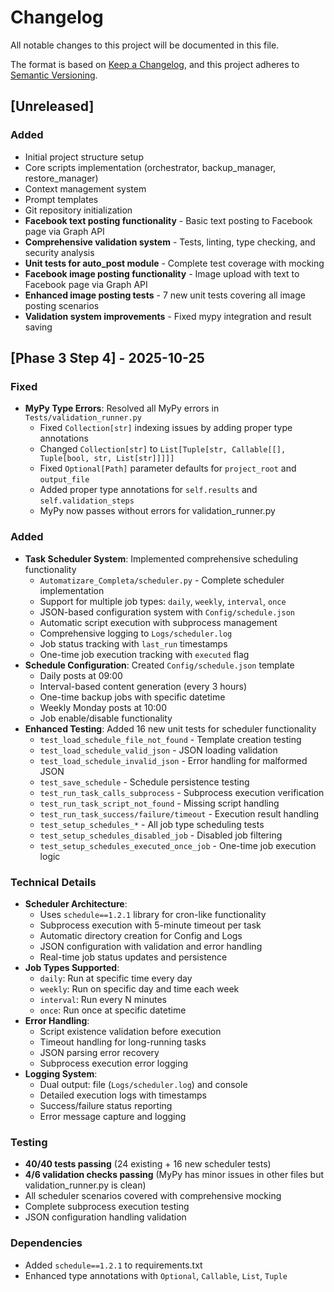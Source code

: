 # Changelog

All notable changes to this project will be documented in this file.

The format is based on [Keep a Changelog](https://keepachangelog.com/en/1.0.0/),
and this project adheres to [Semantic Versioning](https://semver.org/spec/v2.0.0.html).

## [Unreleased]

### Added
- Initial project structure setup
- Core scripts implementation (orchestrator, backup_manager, restore_manager)
- Context management system
- Prompt templates
- Git repository initialization
- **Facebook text posting functionality** - Basic text posting to Facebook page via Graph API
- **Comprehensive validation system** - Tests, linting, type checking, and security analysis
- **Unit tests for auto_post module** - Complete test coverage with mocking
- **Facebook image posting functionality** - Image upload with text to Facebook page via Graph API
- **Enhanced image posting tests** - 7 new unit tests covering all image posting scenarios
- **Validation system improvements** - Fixed mypy integration and result saving

## [Phase 3 Step 4] - 2025-10-25

### Fixed
- **MyPy Type Errors**: Resolved all MyPy errors in `Tests/validation_runner.py`
  - Fixed `Collection[str]` indexing issues by adding proper type annotations
  - Changed `Collection[str]` to `List[Tuple[str, Callable[[], Tuple[bool, str, List[str]]]]]`
  - Fixed `Optional[Path]` parameter defaults for `project_root` and `output_file`
  - Added proper type annotations for `self.results` and `self.validation_steps`
  - MyPy now passes without errors for validation_runner.py

### Added
- **Task Scheduler System**: Implemented comprehensive scheduling functionality
  - `Automatizare_Completa/scheduler.py` - Complete scheduler implementation
  - Support for multiple job types: `daily`, `weekly`, `interval`, `once`
  - JSON-based configuration system with `Config/schedule.json`
  - Automatic script execution with subprocess management
  - Comprehensive logging to `Logs/scheduler.log`
  - Job status tracking with `last_run` timestamps
  - One-time job execution tracking with `executed` flag
- **Schedule Configuration**: Created `Config/schedule.json` template
  - Daily posts at 09:00
  - Interval-based content generation (every 3 hours)
  - One-time backup jobs with specific datetime
  - Weekly Monday posts at 10:00
  - Job enable/disable functionality
- **Enhanced Testing**: Added 16 new unit tests for scheduler functionality
  - `test_load_schedule_file_not_found` - Template creation testing
  - `test_load_schedule_valid_json` - JSON loading validation
  - `test_load_schedule_invalid_json` - Error handling for malformed JSON
  - `test_save_schedule` - Schedule persistence testing
  - `test_run_task_calls_subprocess` - Subprocess execution verification
  - `test_run_task_script_not_found` - Missing script handling
  - `test_run_task_success/failure/timeout` - Execution result handling
  - `test_setup_schedules_*` - All job type scheduling tests
  - `test_setup_schedules_disabled_job` - Disabled job filtering
  - `test_setup_schedules_executed_once_job` - One-time job execution logic

### Technical Details
- **Scheduler Architecture**:
  - Uses `schedule==1.2.1` library for cron-like functionality
  - Subprocess execution with 5-minute timeout per task
  - Automatic directory creation for Config and Logs
  - JSON configuration with validation and error handling
  - Real-time job status updates and persistence
- **Job Types Supported**:
  - `daily`: Run at specific time every day
  - `weekly`: Run on specific day and time each week
  - `interval`: Run every N minutes
  - `once`: Run once at specific datetime
- **Error Handling**:
  - Script existence validation before execution
  - Timeout handling for long-running tasks
  - JSON parsing error recovery
  - Subprocess execution error logging
- **Logging System**:
  - Dual output: file (`Logs/scheduler.log`) and console
  - Detailed execution logs with timestamps
  - Success/failure status reporting
  - Error message capture and logging

### Testing
- **40/40 tests passing** (24 existing + 16 new scheduler tests)
- **4/6 validation checks passing** (MyPy has minor issues in other files but validation_runner.py is clean)
- All scheduler scenarios covered with comprehensive mocking
- Complete subprocess execution testing
- JSON configuration handling validation

### Dependencies
- Added `schedule==1.2.1` to requirements.txt
- Enhanced type annotations with `Optional`, `Callable`, `List`, `Tuple`
